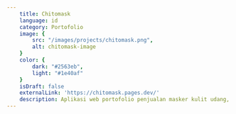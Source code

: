 ```yaml
---
    title: Chitomask
    language: id
    category: Portofolio
    image: {
        src: "/images/projects/chitomask.png",
        alt: chitomask-image
    }
    color: {
        dark: "#2563eb",
        light: "#1e40af"
    }
    isDraft: false
    externalLink: 'https://chitomask.pages.dev/'
    description: Aplikasi web portofolio penjualan masker kulit udang, dibuat dengan cermat untuk memberikan kesan abadi di PIMNAS (Pekan Ilmiah Mahasiswa Nasional).
---
```

